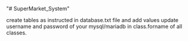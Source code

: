 "# SuperMarket_System" 

create tables as instructed in database.txt file and add values
update username and password of your mysql/mariadb in class.forname of all classes.
